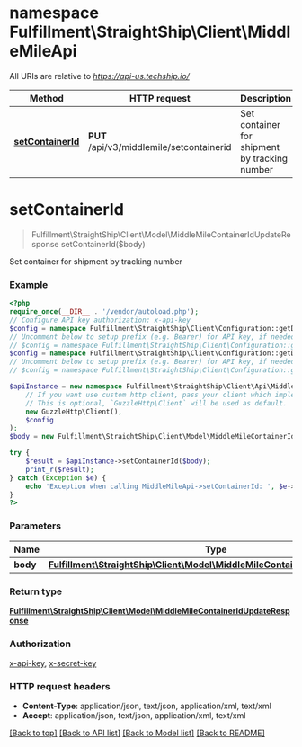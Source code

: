# namespace Fulfillment\StraightShip\Client\MiddleMileApi

All URIs are relative to *https://api-us.techship.io/*

Method | HTTP request | Description
------------- | ------------- | -------------
[**setContainerId**](MiddleMileApi.md#setcontainerid) | **PUT** /api/v3/middlemile/setcontainerid | Set container for shipment by tracking number

# **setContainerId**
> Fulfillment\StraightShip\Client\Model\MiddleMileContainerIdUpdateResponse setContainerId($body)

Set container for shipment by tracking number

### Example
```php
<?php
require_once(__DIR__ . '/vendor/autoload.php');
// Configure API key authorization: x-api-key
$config = namespace Fulfillment\StraightShip\Client\Configuration::getDefaultConfiguration()->setApiKey('x-api-key', 'YOUR_API_KEY');
// Uncomment below to setup prefix (e.g. Bearer) for API key, if needed
// $config = namespace Fulfillment\StraightShip\Client\Configuration::getDefaultConfiguration()->setApiKeyPrefix('x-api-key', 'Bearer');// Configure API key authorization: x-secret-key
$config = namespace Fulfillment\StraightShip\Client\Configuration::getDefaultConfiguration()->setApiKey('x-secret-key', 'YOUR_API_KEY');
// Uncomment below to setup prefix (e.g. Bearer) for API key, if needed
// $config = namespace Fulfillment\StraightShip\Client\Configuration::getDefaultConfiguration()->setApiKeyPrefix('x-secret-key', 'Bearer');

$apiInstance = new namespace Fulfillment\StraightShip\Client\Api\MiddleMileApi(
    // If you want use custom http client, pass your client which implements `GuzzleHttp\ClientInterface`.
    // This is optional, `GuzzleHttp\Client` will be used as default.
    new GuzzleHttp\Client(),
    $config
);
$body = new Fulfillment\StraightShip\Client\Model\MiddleMileContainerIdUpdateRequest(); // Fulfillment\StraightShip\Client\Model\MiddleMileContainerIdUpdateRequest | 

try {
    $result = $apiInstance->setContainerId($body);
    print_r($result);
} catch (Exception $e) {
    echo 'Exception when calling MiddleMileApi->setContainerId: ', $e->getMessage(), PHP_EOL;
}
?>
```

### Parameters

Name | Type | Description  | Notes
------------- | ------------- | ------------- | -------------
 **body** | [**Fulfillment\StraightShip\Client\Model\MiddleMileContainerIdUpdateRequest**](../Model/MiddleMileContainerIdUpdateRequest.md)|  |

### Return type

[**Fulfillment\StraightShip\Client\Model\MiddleMileContainerIdUpdateResponse**](../Model/MiddleMileContainerIdUpdateResponse.md)

### Authorization

[x-api-key](../../README.md#x-api-key), [x-secret-key](../../README.md#x-secret-key)

### HTTP request headers

 - **Content-Type**: application/json, text/json, application/xml, text/xml
 - **Accept**: application/json, text/json, application/xml, text/xml

[[Back to top]](#) [[Back to API list]](../../README.md#documentation-for-api-endpoints) [[Back to Model list]](../../README.md#documentation-for-models) [[Back to README]](../../README.md)

